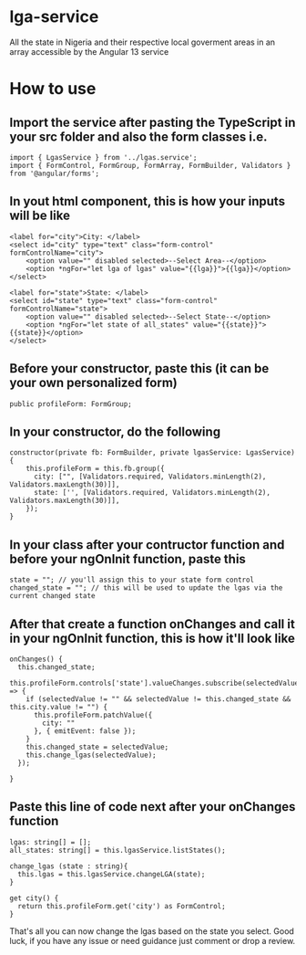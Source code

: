 # lga-service
 All the state in Nigeria and their respective local goverment areas in an array accessible by the Angular 13 service

# How to use
## Import the service after pasting the TypeScript in your src folder and also the form classes i.e.
```
import { LgasService } from '../lgas.service';
import { FormControl, FormGroup, FormArray, FormBuilder, Validators } from '@angular/forms';
```

## In yout html component, this is how your inputs will be like
```
<label for="city">City: </label>
<select id="city" type="text" class="form-control" formControlName="city">
    <option value="" disabled selected>--Select Area--</option>
    <option *ngFor="let lga of lgas" value="{{lga}}">{{lga}}</option>
</select>

<label for="state">State: </label>
<select id="state" type="text" class="form-control" formControlName="state">
    <option value="" disabled selected>--Select State--</option>
    <option *ngFor="let state of all_states" value="{{state}}">{{state}}</option>
</select>
```

## Before your constructor, paste this (it can be your own personalized form)
```
public profileForm: FormGroup;
```

## In your constructor, do the following
```
constructor(private fb: FormBuilder, private lgasService: LgasService){
    this.profileForm = this.fb.group({
      city: ["", [Validators.required, Validators.minLength(2), Validators.maxLength(30)]],
      state: ['', [Validators.required, Validators.minLength(2), Validators.maxLength(30)]],
    });
}
```

## In your class after your contructor function and before your ngOnInit function, paste this
```
state = ""; // you'll assign this to your state form control
changed_state = ""; // this will be used to update the lgas via the current changed state
```

## After that create a function onChanges and call it in your ngOnInit function, this is how it'll look like
```
onChanges() {
  this.changed_state;
  this.profileForm.controls['state'].valueChanges.subscribe(selectedValue => {
    if (selectedValue != "" && selectedValue != this.changed_state && this.city.value != "") {
      this.profileForm.patchValue({
        city: ""
      }, { emitEvent: false });
    }
    this.changed_state = selectedValue;
    this.change_lgas(selectedValue);
  });

}
```

## Paste this line of code next after your onChanges function
```
lgas: string[] = [];
all_states: string[] = this.lgasService.listStates();

change_lgas (state : string){
  this.lgas = this.lgasService.changeLGA(state);
}

get city() {
  return this.profileForm.get('city') as FormControl;
}
```

That's all you can now change the lgas based on the state you select. Good luck, if you have any issue or need guidance just comment or drop a review.



